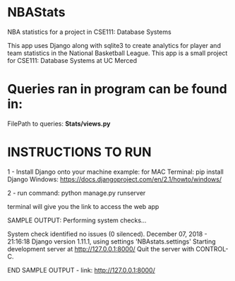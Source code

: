 # NBAStats
NBA statistics for a project in CSE111: Database Systems

This app uses Django along with sqlite3 to create analytics for player and team statistics in the National Basketball League.
This app is a small project for CSE111: Database Systems at UC Merced


# Queries ran in program can be found in:
FilePath to queries: **Stats/views.py**


# INSTRUCTIONS TO RUN

1 - Install Django onto your machine
example: 
                for MAC Terminal: pip install Django
                Windows: https://docs.djangoproject.com/en/2.1/howto/windows/
                

2 - run command:  python manage.py runserver

terminal will give you the link to access the web app

SAMPLE OUTPUT:
Performing system checks...

System check identified no issues (0 silenced).
December 07, 2018 - 21:16:18
Django version 1.11.1, using settings 'NBAstats.settings'
Starting development server at http://127.0.0.1:8000/
Quit the server with CONTROL-C.

END SAMPLE OUTPUT - link: http://127.0.0.1:8000/
